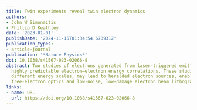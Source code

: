 ```yaml
---
title: Twin experiments reveal twin electron dynamics
authors:
- John W Simonaitis
- Phillip D Keathley
date: '2023-01-01'
publishDate: '2024-11-15T01:34:54.670931Z'
publication_types:
- article-journal
publication: '*Nature Physics*'
doi: 10.1038/s41567-023-02066-8
abstract: Two studies of electrons generated from laser-triggered emitters have found
  highly predictable electron–electron energy correlations. These studies, at vastly
  different energy scales, may lead to heralded electron sources, enabling quantum
  free-electron optics and low-noise, low-damage electron beam lithography and microscopy.
links:
- name: URL
  url: https://doi.org/10.1038/s41567-023-02066-8
---
```

